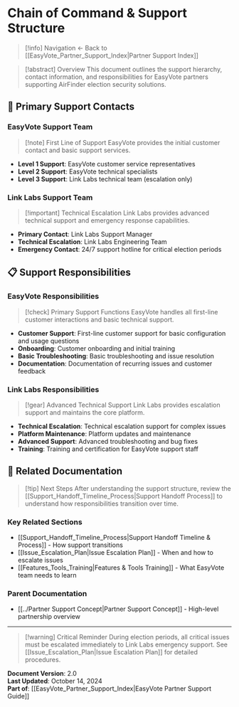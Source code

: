# Chain of Command & Support Structure

> [!info] Navigation
> ← Back to [[EasyVote_Partner_Support_Index|Partner Support Index]]

> [!abstract] Overview
> This document outlines the support hierarchy, contact information, and responsibilities for EasyVote partners supporting AirFinder election security solutions.

## 🏢 Primary Support Contacts

### EasyVote Support Team

> [!note] First Line of Support
> EasyVote provides the initial customer contact and basic support services.

- **Level 1 Support**: EasyVote customer service representatives
- **Level 2 Support**: EasyVote technical specialists  
- **Level 3 Support**: Link Labs technical team (escalation only)

### Link Labs Support Team

> [!important] Technical Escalation
> Link Labs provides advanced technical support and emergency response capabilities.

- **Primary Contact**: Link Labs Support Manager
- **Technical Escalation**: Link Labs Engineering Team
- **Emergency Contact**: 24/7 support hotline for critical election periods

## 📋 Support Responsibilities

### EasyVote Responsibilities

> [!check] Primary Support Functions
> EasyVote handles all first-line customer interactions and basic technical support.

- **Customer Support**: First-line customer support for basic configuration and usage questions
- **Onboarding**: Customer onboarding and initial training
- **Basic Troubleshooting**: Basic troubleshooting and issue resolution
- **Documentation**: Documentation of recurring issues and customer feedback

### Link Labs Responsibilities

> [!gear] Advanced Technical Support
> Link Labs provides escalation support and maintains the core platform.

- **Technical Escalation**: Technical escalation support for complex issues
- **Platform Maintenance**: Platform updates and maintenance
- **Advanced Support**: Advanced troubleshooting and bug fixes
- **Training**: Training and certification for EasyVote support staff

## 🔗 Related Documentation

> [!tip] Next Steps
> After understanding the support structure, review the [[Support_Handoff_Timeline_Process|Support Handoff Process]] to understand how responsibilities transition over time.

### Key Related Sections
- [[Support_Handoff_Timeline_Process|Support Handoff Timeline & Process]] - How support transitions
- [[Issue_Escalation_Plan|Issue Escalation Plan]] - When and how to escalate issues
- [[Features_Tools_Training|Features & Tools Training]] - What EasyVote team needs to learn

### Parent Documentation
- [[../Partner Support Concept|Partner Support Concept]] - High-level partnership overview

---

> [!warning] Critical Reminder
> During election periods, all critical issues must be escalated immediately to Link Labs emergency support. See [[Issue_Escalation_Plan|Issue Escalation Plan]] for detailed procedures.

**Document Version**: 2.0  
**Last Updated**: October 14, 2024  
**Part of**: [[EasyVote_Partner_Support_Index|EasyVote Partner Support Guide]]
